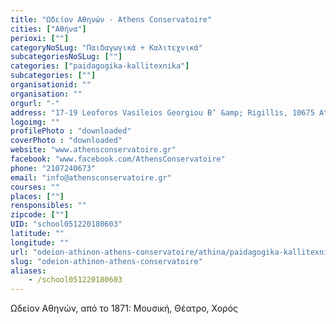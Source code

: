 ```yaml
---
title: "Ωδείον Αθηνών - Athens Conservatoire"
cities: ["Αθήνα"]
perioxi: [""]
categoryNoSLug: "Παιδαγωγικά + Καλιτεχνικά"
subcategoriesNoSLug: [""]
categories: ["paidagogika-kallitexnika"]
subcategories: [""]
organisationid: ""
organisation: ""
orgurl: "-"
address: "17-19 Leoforos Vasileios Georgiou B’ &amp; Rigillis, 10675 Athens, Greece"
logoimg: ""
profilePhoto : "downloaded"
coverPhoto : "downloaded"
website: "www.athensconservatoire.gr"
facebook: "www.facebook.com/AthensConservatoire"
phone: "2107240673"
email: "info@athensconservatoire.gr"
courses: ""
places: [""]
rensponsibles: ""
zipcode: [""]
UID: "school051220180603"
latitude: ""
longitude: ""
url: "odeion-athinon-athens-conservatoire/athina/paidagogika-kallitexnika/"
slug: "odeion-athinon-athens-conservatoire"
aliases:
    - /school051220180603
---
```





Ωδείον Αθηνών, από το 1871: Μουσική, Θέατρο, Χορός